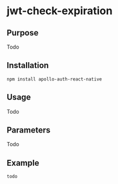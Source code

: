 # jwt-check-expiration

## Purpose

Todo

## Installation

`npm install apollo-auth-react-native`

## Usage

Todo

## Parameters

Todo

## Example

```js
todo
```
